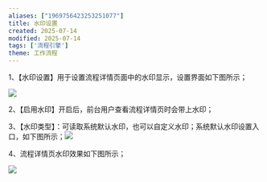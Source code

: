 ```yaml
---
aliases: ["1969756423253251077"]
title: 水印设置
created: 2025-07-14
modified: 2025-07-14
tags: ['流程引擎']
theme: 工作流程
---
```


1、【水印设置】用于设置流程详情页面中的水印显示，设置界面如下图所示；

![](182274d6f3660a9de1b4293ef277ef7c.jpg)

2、【启用水印】开启后，前台用户查看流程详情页时会带上水印；

3、【水印类型】：可读取系统默认水印，也可以自定义水印；系统默认水印设置入口，如下图所示；![](27737b7d41fbe938054ee3eee332b9e4.jpg)

4、流程详情页水印效果如下图所示；

![](2bd8f9c56e6ec2ed87288e3a6e065adf.jpg)
